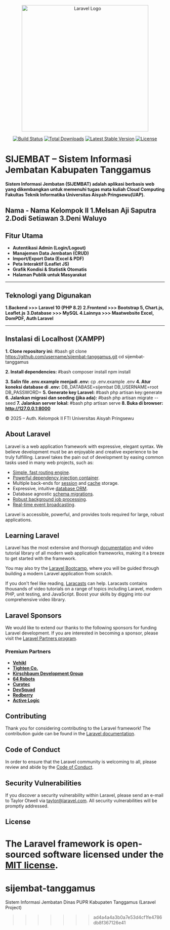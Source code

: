 
<p align="center"><a href="https://laravel.com" target="_blank"><img src="https://raw.githubusercontent.com/laravel/art/master/logo-lockup/5%20SVG/2%20CMYK/1%20Full%20Color/laravel-logolockup-cmyk-red.svg" width="400" alt="Laravel Logo"></a></p>

<p align="center">
<a href="https://github.com/laravel/framework/actions"><img src="https://github.com/laravel/framework/workflows/tests/badge.svg" alt="Build Status"></a>
<a href="https://packagist.org/packages/laravel/framework"><img src="https://img.shields.io/packagist/dt/laravel/framework" alt="Total Downloads"></a>
<a href="https://packagist.org/packages/laravel/framework"><img src="https://img.shields.io/packagist/v/laravel/framework" alt="Latest Stable Version"></a>
<a href="https://packagist.org/packages/laravel/framework"><img src="https://img.shields.io/packagist/l/laravel/framework" alt="License"></a>
</p>

# SIJEMBAT – Sistem Informasi Jembatan Kabupaten Tanggamus

**Sistem Informasi Jembatan (SIJEMBAT) adalah aplikasi berbasis web yang dikembangkan untuk memenuhi tugas mata kuliah Cloud Computing Fakultas Teknik Informatika Universitas Aisyah Pringsewu(UAP).**

Nama - Nama Kelompok II 
1.Melsan Aji Saputra
2.Dodi Setiawan
3.Deni Waluyo
---

## Fitur Utama
- **Autentikasi Admin (Login/Logout)**
- **Manajemen Data Jembatan (CRUD)**
- **Import/Export Data (Excel & PDF)**
- **Peta Interaktif (Leaflet JS)**
- **Grafik Kondisi & Statistik Otomatis**
- **Halaman Publik untuk Masyarakat**

---

## Teknologi yang Digunakan
**1.Backend >>> Laravel 10 (PHP 8.2)** 
**2.Frontend >>> Bootstrap 5, Chart.js, Leaflet.js** 
**3.Database >>> MySQL** 
**4.Lainnya >>> Maatwebsite Excel, DomPDF, Auth Laravel** 

---

## Instalasi di Localhost (XAMPP)
**1. Clone repository ini:**
   #bash
   git clone https://github.com/username/sijembat-tanggamus.git
   cd sijembat-tanggamus
   
**2. Install dependencies:**
   #bash
   composer install
   npm install
   
**3. Salin file .env.example menjadi .env:**
   cp .env.example .env
**4. Atur koneksi database di .env:**
   DB_DATABASE=sijembat
   DB_USERNAME=root
   DB_PASSWORD=
**5. Generate key Laravel:**
   #bash
   php artisan key:generate
**6. Jalankan migrasi dan seeding (jika ada):**
   #bash
php artisan migrate --seed
**7. Jalankan server lokal:**
   #bash
   php artisan serve
**8. Buka di browser: http://127.0.0.1:8000**

   © 2025 – Auth. Kelompok II FTI Universitas Aisyah Pringsewu
   
## About Laravel

Laravel is a web application framework with expressive, elegant syntax. We believe development must be an enjoyable and creative experience to be truly fulfilling. Laravel takes the pain out of development by easing common tasks used in many web projects, such as:

- [Simple, fast routing engine](https://laravel.com/docs/routing).
- [Powerful dependency injection container](https://laravel.com/docs/container).
- Multiple back-ends for [session](https://laravel.com/docs/session) and [cache](https://laravel.com/docs/cache) storage.
- Expressive, intuitive [database ORM](https://laravel.com/docs/eloquent).
- Database agnostic [schema migrations](https://laravel.com/docs/migrations).
- [Robust background job processing](https://laravel.com/docs/queues).
- [Real-time event broadcasting](https://laravel.com/docs/broadcasting).

Laravel is accessible, powerful, and provides tools required for large, robust applications.

## Learning Laravel

Laravel has the most extensive and thorough [documentation](https://laravel.com/docs) and video tutorial library of all modern web application frameworks, making it a breeze to get started with the framework.

You may also try the [Laravel Bootcamp](https://bootcamp.laravel.com), where you will be guided through building a modern Laravel application from scratch.

If you don't feel like reading, [Laracasts](https://laracasts.com) can help. Laracasts contains thousands of video tutorials on a range of topics including Laravel, modern PHP, unit testing, and JavaScript. Boost your skills by digging into our comprehensive video library.

## Laravel Sponsors

We would like to extend our thanks to the following sponsors for funding Laravel development. If you are interested in becoming a sponsor, please visit the [Laravel Partners program](https://partners.laravel.com).

### Premium Partners

- **[Vehikl](https://vehikl.com)**
- **[Tighten Co.](https://tighten.co)**
- **[Kirschbaum Development Group](https://kirschbaumdevelopment.com)**
- **[64 Robots](https://64robots.com)**
- **[Curotec](https://www.curotec.com/services/technologies/laravel)**
- **[DevSquad](https://devsquad.com/hire-laravel-developers)**
- **[Redberry](https://redberry.international/laravel-development)**
- **[Active Logic](https://activelogic.com)**

## Contributing

Thank you for considering contributing to the Laravel framework! The contribution guide can be found in the [Laravel documentation](https://laravel.com/docs/contributions).

## Code of Conduct

In order to ensure that the Laravel community is welcoming to all, please review and abide by the [Code of Conduct](https://laravel.com/docs/contributions#code-of-conduct).

## Security Vulnerabilities

If you discover a security vulnerability within Laravel, please send an e-mail to Taylor Otwell via [taylor@laravel.com](mailto:taylor@laravel.com). All security vulnerabilities will be promptly addressed.

## License

The Laravel framework is open-sourced software licensed under the [MIT license](https://opensource.org/licenses/MIT).
=======
# sijembat-tanggamus
Sistem Informasi Jembatan Dinas PUPR Kabupaten Tanggamus (Laravel Project)
>>>>>>> ad4a4a4a3b0a7e53d4cf1fe4786db8f367126e41
